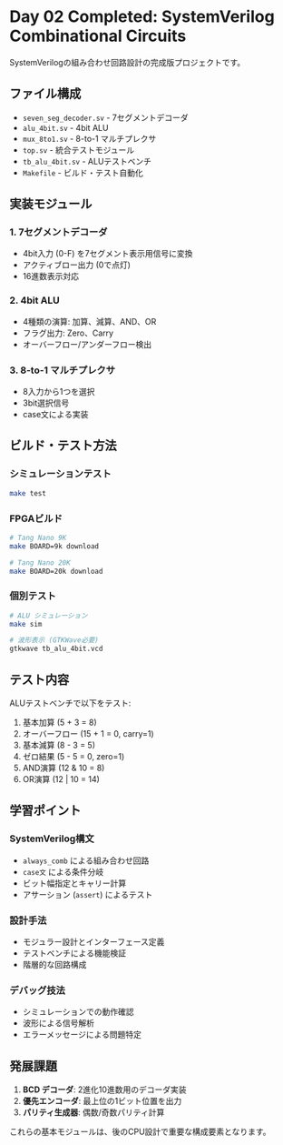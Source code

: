 # Day 02 Completed: SystemVerilog Combinational Circuits

SystemVerilogの組み合わせ回路設計の完成版プロジェクトです。

## ファイル構成

- `seven_seg_decoder.sv` - 7セグメントデコーダ
- `alu_4bit.sv` - 4bit ALU
- `mux_8to1.sv` - 8-to-1 マルチプレクサ
- `top.sv` - 統合テストモジュール
- `tb_alu_4bit.sv` - ALUテストベンチ
- `Makefile` - ビルド・テスト自動化

## 実装モジュール

### 1. 7セグメントデコーダ
- 4bit入力 (0-F) を7セグメント表示用信号に変換
- アクティブロー出力 (0で点灯)
- 16進数表示対応

### 2. 4bit ALU
- 4種類の演算: 加算、減算、AND、OR
- フラグ出力: Zero、Carry
- オーバーフロー/アンダーフロー検出

### 3. 8-to-1 マルチプレクサ
- 8入力から1つを選択
- 3bit選択信号
- case文による実装

## ビルド・テスト方法

### シミュレーションテスト
```bash
make test
```

### FPGAビルド
```bash
# Tang Nano 9K
make BOARD=9k download

# Tang Nano 20K
make BOARD=20k download
```

### 個別テスト
```bash
# ALU シミュレーション
make sim

# 波形表示 (GTKWave必要)
gtkwave tb_alu_4bit.vcd
```

## テスト内容

ALUテストベンチで以下をテスト:
1. 基本加算 (5 + 3 = 8)
2. オーバーフロー (15 + 1 = 0, carry=1)
3. 基本減算 (8 - 3 = 5)
4. ゼロ結果 (5 - 5 = 0, zero=1)
5. AND演算 (12 & 10 = 8)
6. OR演算 (12 | 10 = 14)

## 学習ポイント

### SystemVerilog構文
- `always_comb` による組み合わせ回路
- `case文` による条件分岐
- ビット幅指定とキャリー計算
- アサーション (`assert`) によるテスト

### 設計手法
- モジュラー設計とインターフェース定義
- テストベンチによる機能検証
- 階層的な回路構成

### デバッグ技法
- シミュレーションでの動作確認
- 波形による信号解析
- エラーメッセージによる問題特定

## 発展課題

1. **BCD デコーダ**: 2進化10進数用のデコーダ実装
2. **優先エンコーダ**: 最上位の1ビット位置を出力
3. **パリティ生成器**: 偶数/奇数パリティ計算

これらの基本モジュールは、後のCPU設計で重要な構成要素となります。